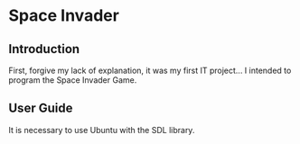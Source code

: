 # Space Invader

## Introduction
First, forgive my lack of explanation, it was my first IT project... I intended to program the Space Invader Game. 

## User Guide
It is necessary to use Ubuntu with the SDL library.

